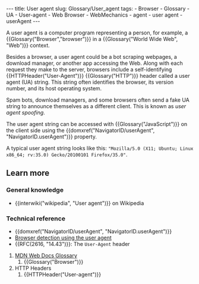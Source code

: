 --- title: User agent slug: Glossary/User\_agent tags: - Browser - Glossary - UA - User-agent - Web Browser - WebMechanics - agent - user agent - userAgent ---

<span class="seoSummary">A user agent is a computer program representing a person, for example, a {{Glossary("Browser","browser")}} in a {{Glossary("World Wide Web", "Web")}} context.</span>

Besides a browser, a user agent could be a bot scraping webpages, a download manager, or another app accessing the Web. Along with each request they make to the server, browsers include a self-identifying {{HTTPHeader("User-Agent")}} {{Glossary("HTTP")}} header called a user agent (UA) string. This string often identifies the browser, its version number, and its host operating system.

<span class="objectBox objectBox-string">Spam bots, download managers, and some browsers often send a fake UA string to announce themselves as a different client. This is known as *user agent spoofing*.</span>

<span class="objectBox objectBox-string">The user agent string can be accessed with </span>{{Glossary("JavaScript")}}<span class="objectBox objectBox-string"> on the client side using the {{domxref("NavigatorID/userAgent", "NavigatorID.userAgent")}} property.</span>

A typical user agent string looks like this: <span class="objectBox objectBox-string">`"Mozilla/5.0 (X11; Ubuntu; Linux x86_64; rv:35.0) Gecko/20100101 Firefox/35.0"`. </span>

Learn more
----------

### General knowledge

-   {{interwiki("wikipedia", "User agent")}} on Wikipedia

### Technical reference

-   {{domxref("NavigatorID/userAgent", "NavigatorID.userAgent")}}
-   [Browser detection using the user agent](/en-US/docs/Web/HTTP/Browser_detection_using_the_user_agent)
-   {{RFC(2616, "14.43")}}: The `User-Agent` header

1.  [MDN Web Docs Glossary](/en-US/docs/Glossary)
    1.  {{Glossary("Browser")}}
2.  HTTP Headers
    1.  {{HTTPHeader("User-agent")}}
